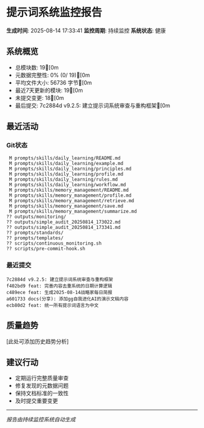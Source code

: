 # 提示词系统监控报告

**生成时间**: 2025-08-14 17:33:41
**监控周期**: 持续监控
**系统状态**: 健康

## 系统概览

- 总模块数:       19[0m
- 元数据完整性: 0% (0/      19)[0m
- 平均文件大小: 56736 字节[0m
- 最近7天更新的模块:       19[0m
- 未提交变更:       18[0m
- 最后提交: 7c2884d v9.2.5: 建立提示词系统审查与重构框架[0m

## 最近活动

### Git状态
```
 M prompts/skills/daily_learning/README.md
 M prompts/skills/daily_learning/example.md
 M prompts/skills/daily_learning/principles.md
 M prompts/skills/daily_learning/profile.md
 M prompts/skills/daily_learning/rules.md
 M prompts/skills/daily_learning/workflow.md
 M prompts/skills/memory_management/README.md
 M prompts/skills/memory_management/profile.md
 M prompts/skills/memory_management/retrieve.md
 M prompts/skills/memory_management/save.md
 M prompts/skills/memory_management/summarize.md
?? outputs/monitoring/
?? outputs/simple_audit_20250814_173022.md
?? outputs/simple_audit_20250814_173341.md
?? prompts/standards/
?? prompts/templates/
?? scripts/continuous_monitoring.sh
?? scripts/pre-commit-hook.sh
```

### 最近提交
```
7c2884d v9.2.5: 建立提示词系统审查与重构框架
f402bd9 feat: 完善内容去重系统的日期计算逻辑
c489ece feat: 生成2025-08-14战略家每日简报
a601733 docs(分享): 添加gg自我进化AI的演示文稿内容
ecb80d2 feat: 统一所有提示词语言为中文
```

## 质量趋势

[此处可添加历史趋势分析]

## 建议行动

- 定期运行完整质量审查
- 修复发现的元数据问题
- 保持文档标准的一致性
- 及时提交重要变更

---
*报告由持续监控系统自动生成*
